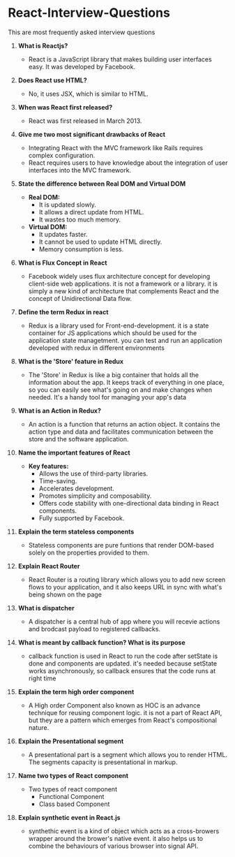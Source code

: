 # React-Interview-Questions
This are most frequently asked interview questions

1. **What is Reactjs?**
   - React is a JavaScript library that makes building user interfaces easy. It was developed by Facebook.

2. **Does React use HTML?**
   - No, it uses JSX, which is similar to HTML.

3. **When was React first released?**
   - React was first released in March 2013.

4. **Give me two most significant drawbacks of React**
   - Integrating React with the MVC framework like Rails requires complex configuration.
   - React requires users to have knowledge about the integration of user interfaces into the MVC framework.

5. **State the difference between Real DOM and Virtual DOM**
   - **Real DOM:**
     - It is updated slowly.
     - It allows a direct update from HTML.
     - It wastes too much memory.
   - **Virtual DOM:**
     - It updates faster.
     - It cannot be used to update HTML directly.
     - Memory consumption is less.

6. **What is Flux Concept in React**
   - Facebook widely uses flux architecture concept for developing client-side web applications. it is not a framework or a library. it is simply a new kind of architecture that complements React and the concept of Unidirectional Data flow.

7. **Define the term Redux in react**
   - Redux is a library used for  Front-end-development. it is a state container for JS applications which should be used for the application state managetment. you can test and run an application developed with redux in different environments
  
8. **What is the 'Store' feature in Redux**
   - The 'Store' in Redux is like a big container that holds all the information about the app. It keeps track of everything in one place, so you can easily see what's going on and make changes when needed. It's a handy tool for managing your app's data

9. **What is an Action in Redux?**
   - An action is a function that returns an action object. It contains the action type and data and facilitates communication between the store and the software application.

10. **Name the important features of React**
      - **Key features:**
        - Allows the use of third-party libraries.
        - Time-saving.
        - Accelerates development.
        - Promotes simplicity and composability.
        - Offers code stability with one-directional data binding in React components.
        - Fully supported by Facebook.

11. **Explain the term stateless components**
       - Stateless components are pure funtions that render DOM-based solely on the properties provided to them.

12. **Explain  React Router**
       - React Router is a routing library which allows you to add new screen flows to your application, and it also keeps URL in sync with what's being shown on the page
   
13. **What is dispatcher**
       - A dispatcher is a central hub of app where you will recevie actions and brodcast payload to registered callbacks.

14. **What is meant by callback function? What is its purpose**
       - callback function is used in React to run the code after setState is done and components are updated. it's needed because  setState works asynchronously, so callback ensures that the code runs at right time

15. **Explain the term high order component**
       - A High order Component also known as HOC is an advance technique for reusing component logic. it is not a part of React API, but they are a pattern which emerges from React's compositional nature.

16. **Explain the Presentational segment**
       - A presentational part is a segment which allows you to render HTML. The segments capacity is presentational in markup.

17. **Name two types of React component**
       - Two types of react component
         - Functional Component
         - Class based Component

18. **Explain synthetic event in React.js**
      - synthethic event is a kind of object which acts as a cross-browers wrapper around the brower's native event. it also helps us to combine the behaviours of various browser into signal API.





